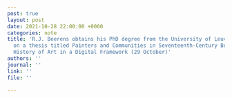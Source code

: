 ```yaml
---
post: true
layout: post
date: 2021-10-28 22:00:00 +0000
categories: note
title: 'R.J. Beerens obtains his PhD degree from the University of Leuven (KU Leuven),
  on a thesis titled Painters and Communities in Seventeenth-Century Brussels: A Social
  History of Art in a Digital Framework (29 October)'
authors: ''
journal: ''
link: ''
file: ''

---
```

